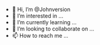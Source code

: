 - 👋 Hi, I’m @Johnversion
- 👀 I’m interested in ...
- 🌱 I’m currently learning ...
- 💞️ I’m looking to collaborate on ...
- 📫 How to reach me ...

<!---
Johnversion/Johnversion is a ✨ special ✨ repository because its `README.md` (this file) appears on your GitHub profile.
You can click the Preview link to take a look at your changes.
--->
